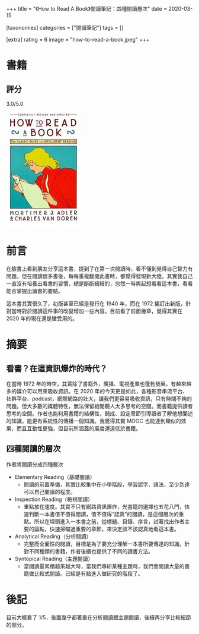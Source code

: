+++
title = "《How to Read A Book》閱讀筆記：四種閱讀層次"
date = 2020-03-15

[taxonomies]
categories = ["閱讀筆記"]
tags = []

[extra]
rating = 6
image = "how-to-read-a-book.jpeg"
+++

# 書籍
## 評分
3.0/5.0

[![](how-to-read-a-book.jpeg)](https://www.goodreads.com/book/show/567610.How_to_Read_a_Book)

# 前言
在臉書上看到朋友分享這本書，提到了在第一次閱讀時，看不懂到覺得自己智力有問題，但在閱讀很多書後，每每重複翻閱此書時，都覺得發現新大陸。其實我自己一直沒有培養出看書的習慣，總是斷斷續續的，忽然一時興起想看看這本書，看看能否掌握出讀書的要點。

這本書其實很久了，初版甚至已經是發行在 1940 年，而在 1972 編訂出新版，針對當時對於閱讀這件事的改變增加一些內容。目前看了前面幾章，覺得其實在 2020 年的現在還是蠻受用的。

# 摘要

## 看書？在這資訊爆炸的時代？

在當時 1972 年的時空，其實除了書籍外，廣播、電視產業也蓬勃發展，有越來越多的媒介可以用來吸收資訊。在 2020 年的今天更是如此，各種影音串流平台、社群平台、podcast，網際網路的壯大，讓我們更容易吸收資訊，只有時間不夠的問題。但大多數的媒體特性，無法保留給閱聽人太多思考的空間。而書籍提供讀者思考的空間。作者也能利用書籍的結構性，鋪成、設定章節引導讀者了解他想闡述的知識，能更有系統性的傳播一個知識。我覺得其實 MOOC 也能達到類似的效果，而且互動性更強，但目前所涵蓋的廣度還遠低於書籍。

## 四種閱讀的層次

作者將閱讀分成四種層次

* Elementary Reading（基礎閱讀）
  * 閱讀的前置準備，其實比較集中在小學階段，學習認字、語法，至少到達可以自己閱讀的程度。
* Inspection Reading（檢視閱讀）
  * 重點放在速度。其實不只有網路資訊爆炸，光書籍的選擇也五花八門，快速判斷一本書值不值得閱讀，值不值得“認真”的閱讀，是這個層次的重點。所以在埋頭進入一本書之前，從標題、目錄、序言，試著找出作者主要的論點，快速掃瞄過重要的章節，來決定該不該認真地看這本書。
* Analytical Reading（分析閱讀）
  * 完整而全面性的閱讀，目標是為了要充分理解一本書所要傳達的知識。針對不同種類的書籍，作者後續也提供了不同的讀書方法。
* Syntopical Reading（主題閱讀）
  * 當閱讀量累積越來越大時，當我們專研某種主題時，我們會閱讀大量的書籍做比較式閱讀。已經是有點進入做研究的階段了。

# 後記

目前大概看了 1/5，後面幾乎都著重在分析閱讀跟主題閱讀，後續再分享比較細節的部分。
